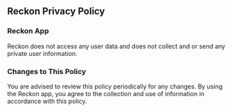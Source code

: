 ## Reckon Privacy Policy

### Reckon App
Reckon does not access any user data and does not collect and or send any private user information.

### Changes to This Policy
You are advised to review this policy periodically for any changes. By using the Reckon app, you agree to the collection and use of information in accordance with this policy.